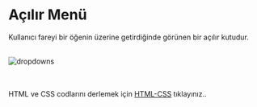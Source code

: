 <h1>Açılır Menü</h1>
Kullanıcı fareyi bir öğenin üzerine getirdiğinde görünen bir açılır kutudur. <br><br>

![dropdowns](https://user-images.githubusercontent.com/48285856/147662909-482a860a-c48b-484a-80f6-74dc72ff3f0f.png)

<br><br>
HTML ve CSS codlarını derlemek için <a href="https://codepen.io/pen/">HTML-CSS</a> tıklayınız..
